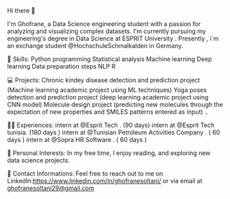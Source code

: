 Hi there 👋

I'm Ghofrane, a Data Science engineering student with a passion for analyzing and visualizing complex datasets. I'm currently pursuing my engineering's degree in Data Science at ESPRIT University . Presently , i´m an exchange student @HochschuleSchmalkalden in Germany.

💼 Skills: Python programming Statistical analysis Machine learning Deep learning Data preparation steps NLP R

💻 Projects: Chronic kindey disease detection and prediction project (Machine learning academic project using ML techniques) Yoga poses detection and prediction project (deep learning academic project using CNN model) Molecule design project (predicting new molecules through the expectation of new properties and SMILES patterns entered as input) ..

🧑‍💼 Experiences: intern at @Esprit Tech . (90 days) intern at @Esprit Tech tunisia. (180 days ) intern at @Tunisian Petroleum Activities Company . ( 60 days ) intern at @Sopra HR Software . ( 60 days )

📝 Personal Interests: In my free time, I enjoy reading, and exploring new data science projects.

🤝 Contact Informations: Feel free to reach out to me on LinkedIn:https://www.linkedin.com/in/ghofranesoltani/ or via email at ghofranesoltani29@gmail.com
